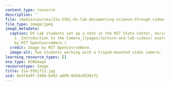 ```yaml
---
content_type: resource
description: ''
file: /media/courses/21a-550j-dv-lab-documenting-science-through-video-and-new-media-fall-2012/0e4f4a9f190db492a6890d5dc8539cf1_21a-550jf12.jpg
file_type: image/jpeg
image_metadata:
  caption: DV Lab students set up a shot in the MIT Stata Center, during their [Lab
    1 _Introduction to the Camera_](pages/lecture-and-lab-videos) exercise. (Image
    by MIT OpenCourseWare.)
  credit: Image by MIT OpenCourseWare.
  image-alt: Two students working with a tripod-mounted video camera.
learning_resource_types: []
ocw_type: OCWImage
resourcetype: Image
title: 21a-550jf12.jpg
uid: 0e4f4a9f-190d-b492-a689-0d5dc8539cf1
---
```

